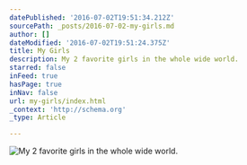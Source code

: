 ```yaml
---
datePublished: '2016-07-02T19:51:34.212Z'
sourcePath: _posts/2016-07-02-my-girls.md
author: []
dateModified: '2016-07-02T19:51:24.375Z'
title: My Girls
description: My 2 favorite girls in the whole wide world.
starred: false
inFeed: true
hasPage: true
inNav: false
url: my-girls/index.html
_context: 'http://schema.org'
_type: Article

---
```

![My 2 favorite girls in the whole wide world.](https://imgflo.herokuapp.com/graph/vahj1ThiexotieMo/e4677b12a541dcbb82ec211edaa8f940/croprotate.jpg?cropheight=3052&cropwidth=4577&degrees=0&input=https%3A%2F%2Fthe-grid-user-content.s3-us-west-2.amazonaws.com%2F9342b76c-f4e4-4192-927b-e8a2333473c1.jpg&x=0&y=0)